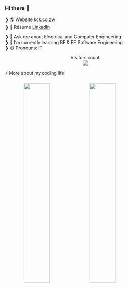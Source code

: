 ### Hi there 👋

<!--
**chris-kck/chris-kck** is a ✨ _special_ ✨ repository because its `README.md` (this file) appears on your GitHub profile.

Here are some ideas to get you started:

- 🔭 I’m currently working on ...
- 🌱 I’m currently learning ...
- 👯 I’m looking to collaborate on ...
- 🤔 I’m looking for help with ...
- 💬 Ask me about ...
- 📫 How to reach me: ...
- 😄 Pronouns: ...
- ⚡ Fun fact: ...
-->
❯ 🌎 Website           <a href="kck.co.zw"> kck.co.zw </a> <br>
❯ 👔 Résumé            <a href="linkedin.com/in/kcck"> LinkedIn</a> <br>

❯ 💬 Ask me about Electrical and Computer Engineering <br>
❯ 🌱 I’m currently learning BE & FE Software Engineering <br>
❯ 😄 Pronouns: IT <br>

<p align="center"> 
  Visitors count<br>
  <img src="https://profile-counter.glitch.me/chris-kck/count.svg" />
</p>

<!-- <details> -->
<summary>⚡️ More about my coding life</summary>
<br />
<p align="center" style="display:inline">
  <img src ="https://github-readme-stats.vercel.app/api?username=chris-kck&show_icons=true&count_private=true&theme=darcula&hide_border=true&hide=issues,contribs&include_all_commits=true&bg_color=00000000" width=40%>
  <img src ="https://github-readme-stats.vercel.app/api/top-langs/?username=chris-kck&layout=compact&hide_border=true&theme=darcula&bg_color=00000000&langs_count=10" width=40%>
</p>
<!-- </details> -->
